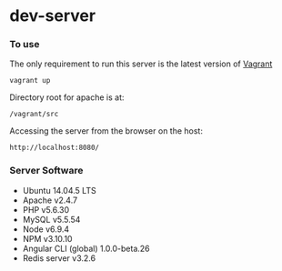 # dev-server

### To use
The only requirement to run this server is the latest version of [Vagrant](https://www.vagrantup.com/)
```
vagrant up
```

Directory root for apache is at:
```
/vagrant/src
```

Accessing the server from the browser on the host:
```
http://localhost:8080/
```

### Server Software
* Ubuntu 14.04.5 LTS
* Apache v2.4.7
* PHP v5.6.30
* MySQL v5.5.54
* Node v6.9.4
* NPM v3.10.10
* Angular CLI (global) 1.0.0-beta.26
* Redis server v3.2.6
